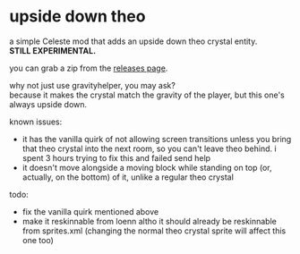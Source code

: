 # upside down theo

a simple Celeste mod that adds an upside down theo crystal entity.  
**STILL EXPERIMENTAL.**

you can grab a zip from the [releases page](https://github.com/slightlyeepy/UpsideDownTheo/releases).

why not just use gravityhelper, you may ask?  
because it makes the crystal match the gravity of the player, but this one's always upside down.

known issues:
- it has the vanilla quirk of not allowing screen transitions unless you bring that theo crystal into the next room, so you can't leave theo behind. i spent 3 hours trying to fix this and failed send help
- it doesn't move alongside a moving block while standing on top (or, actually, on the bottom) of it, unlike a regular theo crystal

todo:
- fix the vanilla quirk mentioned above
- make it reskinnable from loenn altho it should already be reskinnable from sprites.xml (changing the normal theo crystal sprite will affect this one too)
